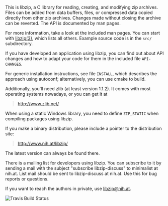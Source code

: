 This is libzip, a C library for reading, creating, and modifying zip
archives.  Files can be added from data buffers, files, or compressed
data copied directly from other zip archives.  Changes made without
closing the archive can be reverted.  The API is documented by man
pages.

For more information, take a look at the included man pages.  You can
start with [libzip(3)](http://nih.at/libzip/libzip.html), which lists
all others.  Example source code is in the `src/` subdirectory.

If you have developed an application using libzip, you can find out
about API changes and how to adapt your code for them in the included
file `API-CHANGES`.

For generic installation instructions, see file `INSTALL`, which
describes the approach using autoconf; alternatively, you can
use cmake to build.

Additionally, you'll need zlib (at least version 1.1.2). It comes
with most operating systems nowadays, or you can get it at
>	http://www.zlib.net/

When using a static Windows library, you need to define `ZIP_STATIC`
when compiling packages using libzip.

If you make a binary distribution, please include a pointer to the
distribution site:
>	http://www.nih.at/libzip/

The latest version can always be found there.

There is a mailing list for developers using libzip.  You can
subscribe to it by sending a mail with the subject "subscribe
libzip-discuss" to minimalist at nih.at. List mail should be sent
to libzip-discuss at nih.at. Use this for bug reports or questions.

If you want to reach the authors in private, use <libzip@nih.at>.

![Travis Build Status](https://api.travis-ci.org/nih-at/libzip.svg?branch=master)
